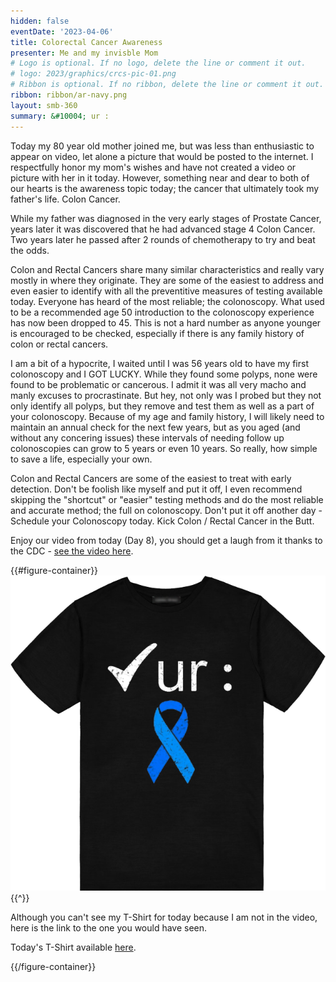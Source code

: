 ```yaml
---
hidden: false
eventDate: '2023-04-06'
title: Colorectal Cancer Awareness
presenter: Me and my invisble Mom
# Logo is optional. If no logo, delete the line or comment it out.
# logo: 2023/graphics/crcs-pic-01.png
# Ribbon is optional. If no ribbon, delete the line or comment it out.
ribbon: ribbon/ar-navy.png
layout: smb-360
summary: &#10004; ur :
---
```


Today my 80 year old mother joined me, but was less than enthusiastic to appear on video, let alone a picture that would be posted to the internet.  I respectfully honor my mom's wishes and have not created a video or picture with her in it today.  However, something near and dear to both of our hearts is the awareness topic today; the cancer that ultimately took my father's life.  Colon Cancer.

While my father was diagnosed in the very early stages of Prostate Cancer, years later it was discovered that he had advanced stage 4 Colon Cancer.  Two years later he passed after 2 rounds of chemotherapy to try and beat the odds.

Colon and Rectal Cancers share many similar characteristics and really vary mostly in where they originate. They are some of the easiest to address and even easier to identify with all the preventitive measures of testing available today.  Everyone has heard of the most reliable; the colonoscopy.  What used to be a recommended age 50 introduction to the colonoscopy experience has now been dropped to 45. This is not a hard number as anyone younger is encouraged to be checked, especially if there is any family history of colon or rectal cancers.

I am a bit of a hypocrite, I waited until I was 56 years old to have my first colonoscopy and I GOT LUCKY.  While they found some polyps, none were found to be problematic or cancerous.  I admit it was all very macho and manly excuses to procrastinate. But hey, not only was I probed but they not only identify all polyps, but they remove and test them as well as a part of your colonoscopy.  Because of my age and family history, I will likely need to maintain an annual check for the next few years, but as you aged (and without any concering issues) these intervals of needing follow up colonoscopies can grow to 5 years or even 10 years.  So really, how simple to save a life, especially your own.

Colon and Rectal Cancers are some of the easiest to treat with early detection.  Don't be foolish like myself and put it off, I even recommend skipping the "shortcut" or "easier" testing methods and do the most reliable and accurate method; the full on colonoscopy.  Don't put it off another day - Schedule your Colonoscopy today. Kick Colon / Rectal Cancer in the Butt.

Enjoy our video from today (Day 8), you should get a laugh from it thanks to the CDC - <a href="https://www.facebook.com/brianscoutmasterbucky.reiners/videos/587653896644252">see the video here</a>.

{{#figure-container}}
<img src="graphics/day-08-t.png" class="Maw(100%)">
{{^}}

Although you can't see my T-Shirt for today because I am not in the video, here is the link to the one you would have seen.

Today's T-Shirt available <a href="https://www.teepublic.com/t-shirt/20292792-check-your-colon-cancer-awareness-costume-survivor?feed_sku=20292792D1V&feed_country=US&utm_source=google&utm_medium=shopping&utm_campaign=%5BG%5D+%5BG.NAM%5D+%5BL.ENG%5D+%5BGEN%5D+%5BC.TShirts%5D+%5BPLF%5D&utm_id=notset&utm_content=cancer+awareness&ar_clx=yes&ar_channel=google&ar_campaign=71700000088748521&ar_adgroup=58700007503484722&ar_ad=PRODUCT_GROUP&ar_strategy=search&utm_source=google&utm_medium=cpc&utm_campaign=%5BG%5D+%5BG.USA%5D+%5BL.ENG%5D+%5BGEN%5D+%5BC.TShirts%5D+%5BSSC%5D&gclid=Cj0KCQjwuLShBhC_ARIsAFod4fJeqr4mXC9EUBVgZgV4eyqis4YQ51Zsa9TCcfdNJlQmECWnamy6h28aAp-uEALw_wcB&gclsrc=aw.ds">here</a>.

{{/figure-container}}



